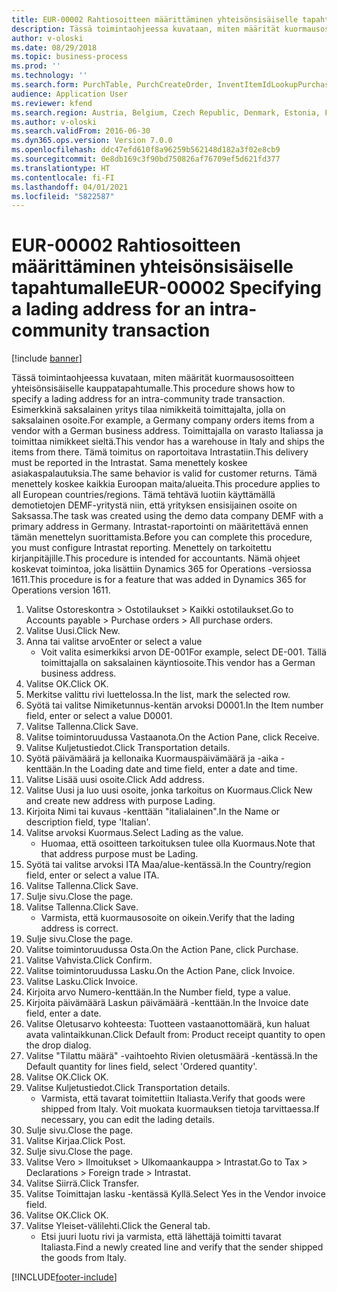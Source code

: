 ```yaml
---
title: EUR-00002 Rahtiosoitteen määrittäminen yhteisönsisäiselle tapahtumalle
description: Tässä toimintaohjeessa kuvataan, miten määrität kuormausosoitteen yhteisönsisäiselle kauppatapahtumalle.
author: v-oloski
ms.date: 08/29/2018
ms.topic: business-process
ms.prod: ''
ms.technology: ''
ms.search.form: PurchTable, PurchCreateOrder, InventItemIdLookupPurchase, TransportationDocument, LogisticsPostalAddress, SysLookupMultiSelectGrid,  VendEditInvoice, VendEditInvoiceDefaultQuantityForLinesDropDialog, Intrastat, SysQueryForm
audience: Application User
ms.reviewer: kfend
ms.search.region: Austria, Belgium, Czech Republic, Denmark, Estonia, Finland, France, Germany, Hungary, Ireland, Italy, Latvia, Lithuania, Netherlands, Poland, Spain, Sweden, United Kingdom
ms.author: v-oloski
ms.search.validFrom: 2016-06-30
ms.dyn365.ops.version: Version 7.0.0
ms.openlocfilehash: ddc47efd610f8a96259b562148d182a3f02e8cb9
ms.sourcegitcommit: 0e8db169c3f90bd750826af76709ef5d621fd377
ms.translationtype: HT
ms.contentlocale: fi-FI
ms.lasthandoff: 04/01/2021
ms.locfileid: "5822587"
---
```

# <a name="eur-00002-specifying-a-lading-address-for-an-intra-community-transaction"></a><span data-ttu-id="d48b6-103">EUR-00002 Rahtiosoitteen määrittäminen yhteisönsisäiselle tapahtumalle</span><span class="sxs-lookup"><span data-stu-id="d48b6-103">EUR-00002 Specifying a lading address for an intra-community transaction</span></span>

[!include [banner](../../includes/banner.md)]

<span data-ttu-id="d48b6-104">Tässä toimintaohjeessa kuvataan, miten määrität kuormausosoitteen yhteisönsisäiselle kauppatapahtumalle.</span><span class="sxs-lookup"><span data-stu-id="d48b6-104">This procedure shows how to specify a lading address for an intra-community trade transaction.</span></span> <span data-ttu-id="d48b6-105">Esimerkkinä saksalainen yritys tilaa nimikkeitä toimittajalta, jolla on saksalainen osoite.</span><span class="sxs-lookup"><span data-stu-id="d48b6-105">For example, a Germany company orders items from a vendor with a German business address.</span></span> <span data-ttu-id="d48b6-106">Toimittajalla on varasto Italiassa ja toimittaa nimikkeet sieltä.</span><span class="sxs-lookup"><span data-stu-id="d48b6-106">This vendor has a warehouse in Italy and ships the items from there.</span></span> <span data-ttu-id="d48b6-107">Tämä toimitus on raportoitava Intrastatiin.</span><span class="sxs-lookup"><span data-stu-id="d48b6-107">This delivery must be reported in the Intrastat.</span></span> <span data-ttu-id="d48b6-108">Sama menettely koskee asiakaspalautuksia.</span><span class="sxs-lookup"><span data-stu-id="d48b6-108">The same behavior is valid for customer returns.</span></span>
<span data-ttu-id="d48b6-109">Tämä menettely koskee kaikkia Euroopan maita/alueita.</span><span class="sxs-lookup"><span data-stu-id="d48b6-109">This procedure applies to all European countries/regions.</span></span> <span data-ttu-id="d48b6-110">Tämä tehtävä luotiin käyttämällä demotietojen DEMF-yritystä niin, että yrityksen ensisijainen osoite on Saksassa.</span><span class="sxs-lookup"><span data-stu-id="d48b6-110">The task was created using the demo data company DEMF with a primary address in Germany.</span></span> <span data-ttu-id="d48b6-111">Intrastat-raportointi on määritettävä ennen tämän menettelyn suorittamista.</span><span class="sxs-lookup"><span data-stu-id="d48b6-111">Before you can complete this procedure, you must configure Intrastat reporting.</span></span> <span data-ttu-id="d48b6-112">Menettely on tarkoitettu kirjanpitäjille.</span><span class="sxs-lookup"><span data-stu-id="d48b6-112">This procedure is intended for accountants.</span></span> <span data-ttu-id="d48b6-113">Nämä ohjeet koskevat toimintoa, joka lisättiin Dynamics 365 for Operations -versiossa 1611.</span><span class="sxs-lookup"><span data-stu-id="d48b6-113">This procedure is for a feature that was added in Dynamics 365 for Operations version 1611.</span></span>

1. <span data-ttu-id="d48b6-114">Valitse Ostoreskontra > Ostotilaukset > Kaikki ostotilaukset.</span><span class="sxs-lookup"><span data-stu-id="d48b6-114">Go to Accounts payable > Purchase orders > All purchase orders.</span></span>
2. <span data-ttu-id="d48b6-115">Valitse Uusi.</span><span class="sxs-lookup"><span data-stu-id="d48b6-115">Click New.</span></span>
3. <span data-ttu-id="d48b6-116">Anna tai valitse arvo</span><span class="sxs-lookup"><span data-stu-id="d48b6-116">Enter or select a value</span></span>
    * <span data-ttu-id="d48b6-117">Voit valita esimerkiksi arvon DE-001</span><span class="sxs-lookup"><span data-stu-id="d48b6-117">For example, select DE-001.</span></span> <span data-ttu-id="d48b6-118">Tällä toimittajalla on saksalainen käyntiosoite.</span><span class="sxs-lookup"><span data-stu-id="d48b6-118">This vendor has a German business address.</span></span>  
4. <span data-ttu-id="d48b6-119">Valitse OK.</span><span class="sxs-lookup"><span data-stu-id="d48b6-119">Click OK.</span></span>
5. <span data-ttu-id="d48b6-120">Merkitse valittu rivi luettelossa.</span><span class="sxs-lookup"><span data-stu-id="d48b6-120">In the list, mark the selected row.</span></span>
6. <span data-ttu-id="d48b6-121">Syötä tai valitse Nimiketunnus-kentän arvoksi D0001.</span><span class="sxs-lookup"><span data-stu-id="d48b6-121">In the Item number field, enter or select a value D0001.</span></span>
7. <span data-ttu-id="d48b6-122">Valitse Tallenna.</span><span class="sxs-lookup"><span data-stu-id="d48b6-122">Click Save.</span></span>
8. <span data-ttu-id="d48b6-123">Valitse toimintoruudussa Vastaanota.</span><span class="sxs-lookup"><span data-stu-id="d48b6-123">On the Action Pane, click Receive.</span></span>
9. <span data-ttu-id="d48b6-124">Valitse Kuljetustiedot.</span><span class="sxs-lookup"><span data-stu-id="d48b6-124">Click Transportation details.</span></span>
10. <span data-ttu-id="d48b6-125">Syötä päivämäärä ja kellonaika Kuormauspäivämäärä ja -aika -kenttään.</span><span class="sxs-lookup"><span data-stu-id="d48b6-125">In the Loading date and time field, enter a date and time.</span></span>
11. <span data-ttu-id="d48b6-126">Valitse Lisää uusi osoite.</span><span class="sxs-lookup"><span data-stu-id="d48b6-126">Click Add address.</span></span>
12. <span data-ttu-id="d48b6-127">Valitse Uusi ja luo uusi osoite, jonka tarkoitus on Kuormaus.</span><span class="sxs-lookup"><span data-stu-id="d48b6-127">Click New and create new address with purpose Lading.</span></span>
13. <span data-ttu-id="d48b6-128">Kirjoita Nimi tai kuvaus -kenttään "italialainen".</span><span class="sxs-lookup"><span data-stu-id="d48b6-128">In the Name or description field, type 'Italian'.</span></span>
14. <span data-ttu-id="d48b6-129">Valitse arvoksi Kuormaus.</span><span class="sxs-lookup"><span data-stu-id="d48b6-129">Select Lading as the value.</span></span>
    * <span data-ttu-id="d48b6-130">Huomaa, että osoitteen tarkoituksen tulee olla Kuormaus.</span><span class="sxs-lookup"><span data-stu-id="d48b6-130">Note that that address purpose must be Lading.</span></span>  
15. <span data-ttu-id="d48b6-131">Syötä tai valitse arvoksi ITA Maa/alue-kentässä.</span><span class="sxs-lookup"><span data-stu-id="d48b6-131">In the Country/region field, enter or select a value ITA.</span></span>
16. <span data-ttu-id="d48b6-132">Valitse Tallenna.</span><span class="sxs-lookup"><span data-stu-id="d48b6-132">Click Save.</span></span>
17. <span data-ttu-id="d48b6-133">Sulje sivu.</span><span class="sxs-lookup"><span data-stu-id="d48b6-133">Close the page.</span></span>
18. <span data-ttu-id="d48b6-134">Valitse Tallenna.</span><span class="sxs-lookup"><span data-stu-id="d48b6-134">Click Save.</span></span>
    * <span data-ttu-id="d48b6-135">Varmista, että kuormausosoite on oikein.</span><span class="sxs-lookup"><span data-stu-id="d48b6-135">Verify that the lading address is correct.</span></span>  
19. <span data-ttu-id="d48b6-136">Sulje sivu.</span><span class="sxs-lookup"><span data-stu-id="d48b6-136">Close the page.</span></span>
20. <span data-ttu-id="d48b6-137">Valitse toimintoruudussa Osta.</span><span class="sxs-lookup"><span data-stu-id="d48b6-137">On the Action Pane, click Purchase.</span></span>
21. <span data-ttu-id="d48b6-138">Valitse Vahvista.</span><span class="sxs-lookup"><span data-stu-id="d48b6-138">Click Confirm.</span></span>
22. <span data-ttu-id="d48b6-139">Valitse toimintoruudussa Lasku.</span><span class="sxs-lookup"><span data-stu-id="d48b6-139">On the Action Pane, click Invoice.</span></span>
23. <span data-ttu-id="d48b6-140">Valitse Lasku.</span><span class="sxs-lookup"><span data-stu-id="d48b6-140">Click Invoice.</span></span>
24. <span data-ttu-id="d48b6-141">Kirjoita arvo Numero-kenttään.</span><span class="sxs-lookup"><span data-stu-id="d48b6-141">In the Number field, type a value.</span></span>
25. <span data-ttu-id="d48b6-142">Kirjoita päivämäärä Laskun päivämäärä -kenttään.</span><span class="sxs-lookup"><span data-stu-id="d48b6-142">In the Invoice date field, enter a date.</span></span>
26. <span data-ttu-id="d48b6-143">Valitse Oletusarvo kohteesta: Tuotteen vastaanottomäärä, kun haluat avata valintaikkunan.</span><span class="sxs-lookup"><span data-stu-id="d48b6-143">Click Default from: Product receipt quantity to open the drop dialog.</span></span>
27. <span data-ttu-id="d48b6-144">Valitse "Tilattu määrä" -vaihtoehto Rivien oletusmäärä -kentässä.</span><span class="sxs-lookup"><span data-stu-id="d48b6-144">In the Default quantity for lines field, select 'Ordered quantity'.</span></span>
28. <span data-ttu-id="d48b6-145">Valitse OK.</span><span class="sxs-lookup"><span data-stu-id="d48b6-145">Click OK.</span></span>
29. <span data-ttu-id="d48b6-146">Valitse Kuljetustiedot.</span><span class="sxs-lookup"><span data-stu-id="d48b6-146">Click Transportation details.</span></span>
    * <span data-ttu-id="d48b6-147">Varmista, että tavarat toimitettiin Italiasta.</span><span class="sxs-lookup"><span data-stu-id="d48b6-147">Verify that goods were shipped from Italy.</span></span> <span data-ttu-id="d48b6-148">Voit muokata kuormauksen tietoja tarvittaessa.</span><span class="sxs-lookup"><span data-stu-id="d48b6-148">If necessary, you can edit the lading details.</span></span>  
30. <span data-ttu-id="d48b6-149">Sulje sivu.</span><span class="sxs-lookup"><span data-stu-id="d48b6-149">Close the page.</span></span>
31. <span data-ttu-id="d48b6-150">Valitse Kirjaa.</span><span class="sxs-lookup"><span data-stu-id="d48b6-150">Click Post.</span></span>
32. <span data-ttu-id="d48b6-151">Sulje sivu.</span><span class="sxs-lookup"><span data-stu-id="d48b6-151">Close the page.</span></span>
33. <span data-ttu-id="d48b6-152">Valitse Vero > Ilmoitukset > Ulkomaankauppa > Intrastat.</span><span class="sxs-lookup"><span data-stu-id="d48b6-152">Go to Tax > Declarations > Foreign trade > Intrastat.</span></span>
34. <span data-ttu-id="d48b6-153">Valitse Siirrä.</span><span class="sxs-lookup"><span data-stu-id="d48b6-153">Click Transfer.</span></span>
35. <span data-ttu-id="d48b6-154">Valitse Toimittajan lasku -kentässä Kyllä.</span><span class="sxs-lookup"><span data-stu-id="d48b6-154">Select Yes in the Vendor invoice field.</span></span>
36. <span data-ttu-id="d48b6-155">Valitse OK.</span><span class="sxs-lookup"><span data-stu-id="d48b6-155">Click OK.</span></span>
37. <span data-ttu-id="d48b6-156">Valitse Yleiset-välilehti.</span><span class="sxs-lookup"><span data-stu-id="d48b6-156">Click the General tab.</span></span>
    * <span data-ttu-id="d48b6-157">Etsi juuri luotu rivi ja varmista, että lähettäjä toimitti tavarat Italiasta.</span><span class="sxs-lookup"><span data-stu-id="d48b6-157">Find a newly created line and verify that the sender shipped the goods from Italy.</span></span>  



[!INCLUDE[footer-include](../../../includes/footer-banner.md)]